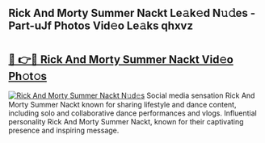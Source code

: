 ## Rick And Morty Summer Nackt Le𝚊k𝚎d N𝚞𝚍es - Part-uJf Photos Vid𝚎o Le𝚊ks qhxvz

# <h2><a href="http://fb2jcqi.evod.top/?m=Rick+And+Morty+Summer+Nackt">🔗 👉🔴 Rick And Morty Summer Nackt Vid𝚎o Ph𝚘t𝚘s</a></h2>

[![Rick And Morty Summer Nackt N𝚞d𝚎s](https://i.imgur.com/8V9OHl7.gif)](http://fb2jcqi.evod.top/?m=Rick+And+Morty+Summer+Nackt)
Social media sensation Rick And Morty Summer Nackt known for sharing lifestyle and dance content, including solo and collaborative dance performances and vlogs. Influential personality Rick And Morty Summer Nackt, known for their captivating presence and inspiring message. 
